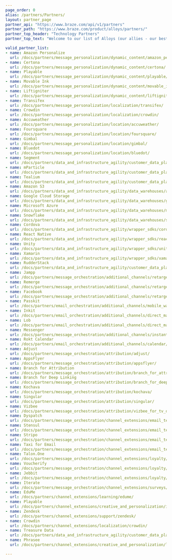 ```yaml
---
page_order: 0
alias: /partners/Partners/
layout: partner_page
partner_api: "https://www.braze.com/api/v1/partners"
partner_path: "https://www.braze.com/product/alloys/partners/"
partner_top_header: "Technology Partners"
partner_top_text: "Welcome to our list of Alloys (our allies - our best buds - our partners)! Use it to explore the technical documentation that will help implement Technology Partners into your Braze SDK. <br> <br>  If you're looking for information on joining our Firebrands, a community of movers and shakers using Braze to modernize their customer experience and marketing, check out our information page <a href='https://brazefirebrands.splashthat.com/'>here</a>."

valid_partner_list:
- name: Amazon Personalize
  url: /docs/partners/message_personalization/dynamic_content/amazon_personalize/
- name: Certona
  url: /docs/partners/message_personalization/dynamic_content/certona/
- name: Playable
  url: /docs/partners/message_personalization/dynamic_content/playable/
- name: Movable Ink
  url: /docs/partners/message_personalization/dynamic_content/movable_ink/
- name: Liftigniter
  url: /docs/partners/message_personalization/dynamic_content/liftigniter/
- name: Transifex
  url: /docs/partners/message_personalization/localization/transifex/
- name: Crowdin
  url: /docs/partners/message_personalization/localization/crowdin/
- name: Accuweather
  url: /docs/partners/message_personalization/location/accuweather/
- name: Foursquare
  url: /docs/partners/message_personalization/location/foursquare/
- name: Gimbal
  url: /docs/partners/message_personalization/location/gimbal/
- name: Bluedot
  url: /docs/partners/message_personalization/location/bluedot/
- name: Segment
  url: /docs/partners/data_and_infrastructure_agility/customer_data_platform/segment/
- name: mParticle
  url: /docs/partners/data_and_infrastructure_agility/customer_data_platform/mparticle/
- name: Tealium
  url: /docs/partners/data_and_infrastructure_agility/customer_data_platform/tealium/
- name: Amazon S3
  url: /docs/partners/data_and_infrastructure_agility/data_warehouses/amazon_s3/
- name: Google Cloud Storage
  url: /docs/partners/data_and_infrastructure_agility/data_warehouses/google_cloud_storage_for_currents/
- name: Microsoft Azure
  url: /docs/partners/data_and_infrastructure_agility/data_warehouses/microsoft_azure_blob_storage_for_currents/
- name: Snowflake
  url: /docs/partners/data_and_infrastructure_agility/data_warehouses/snowflake/
- name: Cordova
  url: /docs/partners/data_and_infrastructure_agility/wrapper_sdks/cordova/
- name: React Native
  url: /docs/partners/data_and_infrastructure_agility/wrapper_sdks/react_native/
- name: Unity
  url: /docs/partners/data_and_infrastructure_agility/wrapper_sdks/unity/
- name: Xamarin
  url: /docs/partners/data_and_infrastructure_agility/wrapper_sdks/xamarin/
- name: RudderStack
  url: /docs/partners/data_and_infrastructure_agility/customer_data_platform/rudderstack/
- name: Jampp
  url: /docs/partners/message_orchestration/additional_channels/retargeting/jampp/
- name: Remerge
  url: /docs/partners/message_orchestration/additional_channels/retargeting/remerge/
- name: Facebook
  url: /docs/partners/message_orchestration/additional_channels/retargeting/facebook/
- name: Passkit
  url: /docs/partners/email_orchestration/additional_channels/mobile_wallet/passkit/
- name: Inkit
  url: /docs/partners/email_orchestration/additional_channels/direct_mail/inkit/
- name: Lob
  url: /docs/partners/email_orchestration/additional_channels/direct_mail/lob/
- name: Messenger
  url: /docs/partners/message_orchestration/additional_channels/instant_chat/messenger/
- name: Rokt Calendar
  url: /docs/partners/email_orchestration/additional_channels/calendar/rokt_calendar/
- name: Adjust
  url: /docs/partners/message_orchestration/attribution/adjust/
- name: AppsFlyer
  url: /docs/partners/message_orchestration/attribution/appsflyer/
- name: Branch for Attribution
  url: /docs/partners/message_orchestration/attribution/branch_for_attribution/
- name: Branch for Deep Linking
  url: /docs/partners/message_orchestration/attribution/branch_for_deeplinking/
- name: Kochava
  url: /docs/partners/message_orchestration/attribution/kochava/
- name: Singular
  url: /docs/partners/message_orchestration/attribution/singular/
- name: Vizbee
  url: /docs/partners/message_orchestration/attribution/vizbee_for_tv_deeplinking/
- name: Dyspatch
  url: /docs/partners/message_orchestration/channel_extensions/email_templates/dyspatch/
- name: Stensul
  url: /docs/partners/message_orchestration/channel_extensions/email_templates/stensul/
- name: Stripo
  url: /docs/partners/message_orchestration/channel_extensions/email_templates/stripo/
- name: Taxi for Email
  url: /docs/partners/message_orchestration/channel_extensions/email_templates/taxi_for_email/
- name: Talon.One
  url: /docs/partners/message_orchestration/channel_extensions/loyalty/talonone/
- name: Voucherify
  url: /docs/partners/message_orchestration/channel_extensions/loyalty/voucherify/
- name: Jebbit
  url: /docs/partners/message_orchestration/channel_extensions/loyalty/jebbit/
- name: Iterate
  url: /docs/partners/message_orchestration/channel_extensions/surveys/iterate/
- name: EduMe
  url: /docs/partners/channel_extensions/learning/edume/
- name: Playable
  url: /docs/partners/channel_extensions/creative_and_personalization/intelligent_content/playable/
- name: Zendesk
  url: /docs/partners/channel_extensions/support/zendesk/
- name: Crowdin
  url: /docs/partners/channel_extensions/localization/crowdin/
- name: Treasure Data
  url: /docs/partners/data_and_infrastructure_agility/customer_data_platform/treasure_data/
- name: Phrasee
  url: /docs/partners/channel_extensions/creative_and_personalization/language_optimization/phrasee/

---
```

